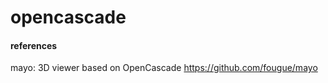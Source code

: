 # opencascade



#### references

mayo: 3D viewer based on OpenCascade 
https://github.com/fougue/mayo